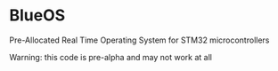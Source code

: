 # BlueOS
Pre-Allocated Real Time Operating System for STM32 microcontrollers

Warning: this code is pre-alpha and may not work at all
